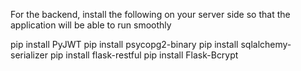 For the backend, install the following on your server side so that the application will be able to run smoothly

 pip install PyJWT
 pip install psycopg2-binary
 pip install sqlalchemy-serializer
pip install flask-restful
pip install Flask-Bcrypt

